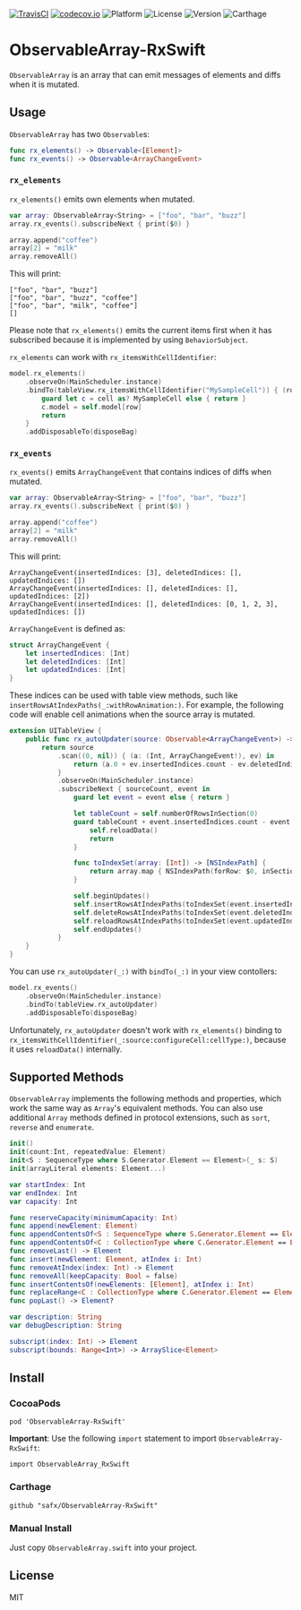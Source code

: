 
[![TravisCI](http://img.shields.io/travis/safx/ObservableArray-RxSwift.svg?style=flat)](https://travis-ci.org/safx/ObservableArray-RxSwift)
[![codecov.io](https://codecov.io/github/safx/ObservableArray-RxSwift/coverage.svg?branch=master)](https://codecov.io/github/safx/ObservableArray-RxSwift?branch=master)
![Platform](https://img.shields.io/cocoapods/p/ObservableArray-RxSwift.svg?style=flat)
![License](https://img.shields.io/cocoapods/l/ObservableArray-RxSwift.svg?style=flat)
![Version](https://img.shields.io/cocoapods/v/ObservableArray-RxSwift.svg?style=flat)
![Carthage](https://img.shields.io/badge/Carthage-compatible-4BC51D.svg?style=flat)

# ObservableArray-RxSwift

`ObservableArray` is an array that can emit messages of elements and diffs when it is mutated.

## Usage

`ObservableArray` has two `Observable`s:

```swift
func rx_elements() -> Observable<[Element]>
func rx_events() -> Observable<ArrayChangeEvent>
```

### `rx_elements`

`rx_elements()` emits own elements when mutated.

```swift
var array: ObservableArray<String> = ["foo", "bar", "buzz"]
array.rx_events().subscribeNext { print($0) }

array.append("coffee")
array[2] = "milk"
array.removeAll()
```

This will print:

    ["foo", "bar", "buzz"]
    ["foo", "bar", "buzz", "coffee"]
    ["foo", "bar", "milk", "coffee"]
    []

Please note that `rx_elements()` emits the current items first when it has subscribed because it is implemented by using `BehaviorSubject`.

`rx_elements` can work with `rx_itemsWithCellIdentifier`:

```swift
model.rx_elements()
    .observeOn(MainScheduler.instance)
    .bindTo(tableView.rx_itemsWithCellIdentifier("MySampleCell")) { (row, element, cell) in
        guard let c = cell as? MySampleCell else { return }
        c.model = self.model[row]
        return
    }
    .addDisposableTo(disposeBag)
```

### `rx_events`

`rx_events()` emits `ArrayChangeEvent` that contains indices of diffs when mutated.

```swift
var array: ObservableArray<String> = ["foo", "bar", "buzz"]
array.rx_events().subscribeNext { print($0) }

array.append("coffee")
array[2] = "milk"
array.removeAll()
```

This will print:

    ArrayChangeEvent(insertedIndices: [3], deletedIndices: [], updatedIndices: [])
    ArrayChangeEvent(insertedIndices: [], deletedIndices: [], updatedIndices: [2])
    ArrayChangeEvent(insertedIndices: [], deletedIndices: [0, 1, 2, 3], updatedIndices: [])

`ArrayChangeEvent` is defined as:

```swift
struct ArrayChangeEvent {
    let insertedIndices: [Int]
    let deletedIndices: [Int]
    let updatedIndices: [Int]
}
```

These indices can be used with table view methods, such like `insertRowsAtIndexPaths(_:withRowAnimation:)`.
For example, the following code will enable cell animations when the source array is mutated.

```swift
extension UITableView {
    public func rx_autoUpdater(source: Observable<ArrayChangeEvent>) -> Disposable {
        return source
            .scan((0, nil)) { (a: (Int, ArrayChangeEvent!), ev) in
                return (a.0 + ev.insertedIndices.count - ev.deletedIndices.count, ev)
            }
            .observeOn(MainScheduler.instance)
            .subscribeNext { sourceCount, event in
                guard let event = event else { return }

                let tableCount = self.numberOfRowsInSection(0)
                guard tableCount + event.insertedIndices.count - event.deletedIndices.count == sourceCount else {
                    self.reloadData()
                    return
                }

                func toIndexSet(array: [Int]) -> [NSIndexPath] {
                    return array.map { NSIndexPath(forRow: $0, inSection: 0) }
                }

                self.beginUpdates()
                self.insertRowsAtIndexPaths(toIndexSet(event.insertedIndices), withRowAnimation: .Automatic)
                self.deleteRowsAtIndexPaths(toIndexSet(event.deletedIndices), withRowAnimation: .Automatic)
                self.reloadRowsAtIndexPaths(toIndexSet(event.updatedIndices), withRowAnimation: .Automatic)
                self.endUpdates()
            }
    }
}
```

You can use `rx_autoUpdater(_:)` with `bindTo(_:)` in your view contollers:

```swift
model.rx_events()
    .observeOn(MainScheduler.instance)
    .bindTo(tableView.rx_autoUpdater)
    .addDisposableTo(disposeBag)
```

Unfortunately, `rx_autoUpdater` doesn't work with `rx_elements()` binding to `rx_itemsWithCellIdentifier(_:source:configureCell:cellType:)`, because it uses `reloadData()` internally.

## Supported Methods

`ObservableArray` implements the following methods and properties, which work the same way as `Array`'s equivalent methods. You can also use additional `Array` methods defined in protocol extensions, such as `sort`, `reverse` and `enumerate`.

```swift
init()
init(count:Int, repeatedValue: Element)
init<S : SequenceType where S.Generator.Element == Element>(_ s: S)
init(arrayLiteral elements: Element...)

var startIndex: Int
var endIndex: Int
var capacity: Int

func reserveCapacity(minimumCapacity: Int)
func append(newElement: Element)
func appendContentsOf<S : SequenceType where S.Generator.Element == Element>(newElements: S)
func appendContentsOf<C : CollectionType where C.Generator.Element == Element>(newElements: C)
func removeLast() -> Element
func insert(newElement: Element, atIndex i: Int)
func removeAtIndex(index: Int) -> Element
func removeAll(keepCapacity: Bool = false)
func insertContentsOf(newElements: [Element], atIndex i: Int)
func replaceRange<C : CollectionType where C.Generator.Element == Element>(subRange: Range<Int>, with newCollection: C)
func popLast() -> Element?

var description: String
var debugDescription: String

subscript(index: Int) -> Element
subscript(bounds: Range<Int>) -> ArraySlice<Element>
```

## Install

### CocoaPods

    pod 'ObservableArray-RxSwift'

**Important**: Use the following `import` statement to import `ObservableArray-RxSwift`:

`import ObservableArray_RxSwift`

### Carthage

    github "safx/ObservableArray-RxSwift"

### Manual Install

Just copy `ObservableArray.swift` into your project.

## License

MIT
